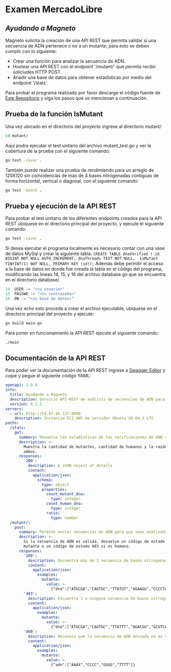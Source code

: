 # Examen MercadoLibre
## _Ayudando a Magneto_
Magneto solicita la creación de una API REST que permita validar si una secuencia de ADN pertenece
o no a un mutante, para esto se deben cumplir con lo siguiente:

- Crear una función para analizar la secuencia de ADN. 
- Hostear una API REST con el endpoint '/mutant/' que permita recibir soliciudes HTTP POST.
- Añadir una base de datos para obtener estadísticas por medio del endpoint '/stats'.

Para probar el programa realizado por favor descarge el código fuente de [Éste Repositorio](https://github.com/FelipeAponte/examenMeli) y siga los
pasos que se mencionan a continuación.

## Prueba de la función IsMutant
Una vez ubicado en el directorio del proyecto ingrese al directorio mutant/
```sh
cd mutant/
```
Aquí podra ejecutar el test unitario del archivo mutant_test.go y ver la
cobertura de la prueba con el siguiente comando:
```sh
go test -cover .
```
También puede realizar una prueba de rendimiendo para un arreglo de 120X120
sin coincidencias de más de 4 bases nitrogenadas contiguas de forma horizontal,
vertical o diagonal, con el siguiente comando:
```sh
go test -bench .
```
## Prueba y ejecución de la API REST
Para probar el test unitario de los diferentes endpoints creados para la API REST
ubiquese en el directorio principal del proyecto, y ejecute el siguiente comando:
```sh
go test -cover .
```
Si desea ejecutar el programa localmente es necesario contar con una vase de datos
MySql y crear la siguiente tabla:
`
CREATE TABLE dnaVerified (
id BIGINT NOT NULL AUTO_INCREMENT,
dnaThreads TEXT NOT NULL, 
isMutant TINYINT(1) NOT NULL,
PRIMARY KEY (id));
`
Además debe permitir el acceso a la base de datos en donde fue creada la tabla en el
código del programa, modificando las líneas 14, 15, y 16 del archivo database.go 
que se encuentra en el directorio database/.
```go
14	USER := "<su usuario>"
15	PASSWD := "<su contraseña>"
16	DB := "<su base de datos>"
```
Una vez echo esto proceda a crear el archivo ejecutable, ubiquese en el directorio
principal del proyecto y ejecute:
```sh
go build main.go
```
Para poner en funcionamiento la API REST ejecute el siguiente comando:
```sh
./main
```
## Documentación de la API REST
Para poder ver la documentación de la API REST ingrese a [Swagger Editor](https://editor.swagger.io/) y copie y pegue el siguiente código YAML:
``` yaml
openapi: 3.0.0
info:
  title: Ayudando a Magneto
  description: Servicio API-REST de análisis de secuencias de ADN para reconocer mutantes.
  version: 0.1.1
servers:
  - url: http://54.87.45.137:8000
    description: Instancia EC2_AWS de servidor Ubuntu 20.04.3 LTS
paths:
  /stats:
    get:
      summary: Devuelve las estadísticas de las verificaciones de ADN realizadas.
      description: >-
        Muestra la cantidad de mutantes, cantidad de humanos y la razón entre
        ambos.
      responses:
        '200':
          description: A JSON object of details
          content:
            application/json:
              schema:
                type: object
                properties:
                  count_mutant_dna:
                    type: integer
                  count_human_dna:
                    type: integer
                  ratio:
                    type: number
  /mutant/:
    post:
      summary: Permite enviar secuencias de ADN para que sean analizadas por la API.
      description: >-
        Si la secuencia de ADN es valida, devuelve un código de estado 200 si es
        mutante o un código de estado 403 si es humano.
      responses:
        '200':
          description: Encuentra más de 1 secuencia de bases nitrogenadas contiguas de forma horizontal, vertical o diagonal
          content:
            application/json:
              examples:
                mutante:
                  value: >-
                    {"dna":["ATGCGA","CAGTGC","TTATGT","AGAAGG","CCCCTA","TCACTG"]}
        '403':
          description: Encuentra 1 o ninguna secuencia de bases nitrogenadas contiguas de forma horizontal, vertical o diagonal
          content:
            application/json:
              examples:
                mutante:
                  value: >-
                    {"dna":["ATGCGA","CAGTGC","TTATTT","AGACGG","GCGTCA","TCACTG"]}
        '400':
          description: Reconoce que la secuencia de ADN enviada no es valida, por estar vacía, contener bases nitrogenadas erroneas o tener JSON body mal formado
          content:
            application/json:
              examples:
                mutante:
                  value: >-
                    {"adn":["AAAX","CCCC","GGGG","TTTT"]}
```